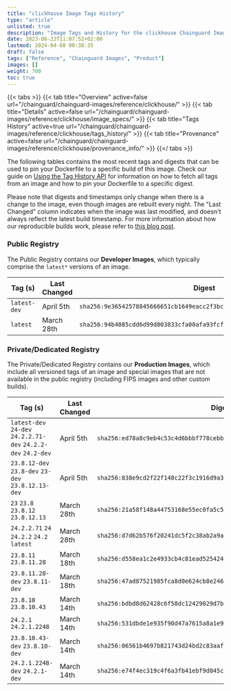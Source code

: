 ```yaml
---
title: "clickhouse Image Tags History"
type: "article"
unlisted: true
description: "Image Tags and History for the clickhouse Chainguard Image"
date: 2023-06-22T11:07:52+02:00
lastmod: 2024-04-08 00:38:35
draft: false
tags: ["Reference", "Chainguard Images", "Product"]
images: []
weight: 700
toc: true
---
```


{{< tabs >}}
{{< tab title="Overview" active=false url="/chainguard/chainguard-images/reference/clickhouse/" >}}
{{< tab title="Details" active=false url="/chainguard/chainguard-images/reference/clickhouse/image_specs/" >}}
{{< tab title="Tags History" active=true url="/chainguard/chainguard-images/reference/clickhouse/tags_history/" >}}
{{< tab title="Provenance" active=false url="/chainguard/chainguard-images/reference/clickhouse/provenance_info/" >}}
{{</ tabs >}}

The following tables contains the most recent tags and digests that can be used to pin your Dockerfile to a specific build of this image. Check our guide on [Using the Tag History API](/chainguard/chainguard-images/using-the-tag-history-api/) for information on how to fetch all tags from an image and how to pin your Dockerfile to a specific digest.

Please note that digests and timestamps only change when there is a change to the image, even though images are rebuilt every night. The "Last Changed" column indicates when the image was last modified, and doesn't always reflect the latest build timestamp. For more information about how our reproducible builds work, please refer to [this blog post](https://www.chainguard.dev/unchained/reproducing-chainguards-reproducible-image-builds).

### Public Registry
The Public Registry contains our **Developer Images**, which typically comprise the `latest*` versions of an image.

| Tag (s)       | Last Changed | Digest                                                                    |
|---------------|--------------|---------------------------------------------------------------------------|
|  `latest-dev` | April 5th    | `sha256:9e36542578845666651cb1649eacc2f3bc30eb1cdc12cc3ca4ba641b51679b1c` |
|  `latest`     | March 28th   | `sha256:94b4085cdd6d99d003833cfa00afa93fcf1df49fa7b0f7ba95e87b71b2caab48` |


### Private/Dedicated Registry
The Private/Dedicated Registry contains our **Production Images**, which include all versioned tags of an image and special images that are not available in the public registry (including FIPS images and other custom builds).

| Tag (s)                                                        | Last Changed | Digest                                                                    |
|----------------------------------------------------------------|--------------|---------------------------------------------------------------------------|
|  `latest-dev` `24-dev` `24.2.2.71-dev` `24.2.2-dev` `24.2-dev` | April 5th    | `sha256:ed78a8c9eb4c53c4d6bbbf778cebb332de8e22c7a7a78435e879506b57d59b6b` |
|  `23.8.12-dev` `23.8-dev` `23-dev` `23.8.12.13-dev`            | April 5th    | `sha256:838e9cd2f22f148c22f3c1916d9a36966968b2de59d4ebdbe0def91060aa9d43` |
|  `23` `23.8` `23.8.12` `23.8.12.13`                            | March 28th   | `sha256:21a58f148a44753168e55ec0fa5c5a5aa74605d421962234fb81640b7387e4bf` |
|  `24.2.2.71` `24` `24.2.2` `24.2` `latest`                     | March 28th   | `sha256:d7d62b576f20241dc5f2c38ab2a9a1a8111a00b09406e8b586c9c197785a004e` |
|  `23.8.11` `23.8.11.28`                                        | March 18th   | `sha256:d558ea1c2e4933cb4c81ead52542490be0f9b3b80e16b8a7f251d73fdb8a1ae7` |
|  `23.8.11.28-dev` `23.8.11-dev`                                | March 18th   | `sha256:47ad87521985fca8d0e624cb8e2463169f74a9d74975f8ef03fe3106f0026c46` |
|  `23.8.10` `23.8.10.43`                                        | March 14th   | `sha256:bdbd8d62428c6f58dc12429029d7b15d8aba8c5e996dde11c8b62a7f2f0e93d6` |
|  `24.2.1` `24.2.1.2248`                                        | March 14th   | `sha256:531dbde1e935f90d47a7615a8a1e9ea97e0b6997165722188602dfd1a6269501` |
|  `23.8.10.43-dev` `23.8.10-dev`                                | March 14th   | `sha256:06561b4697b821743d24bd2c83aaf8c8816e51a40db89f79748f0a6f45efb665` |
|  `24.2.1.2248-dev` `24.2.1-dev`                                | March 14th   | `sha256:e74f4ec319c4f6a3fb41ebf9d045cf179d8b70629901eeda8908222903dfe2a9` |

